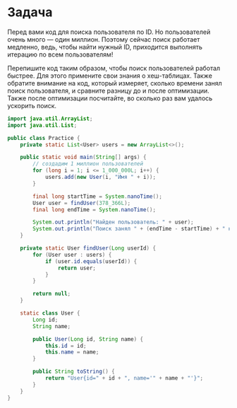 # Задача

Перед вами код для поиска пользователя по ID. Но пользователей очень много — один миллион. Поэтому сейчас поиск работает
медленно, ведь, чтобы найти нужный ID, приходится выполнять итерацию по всем пользователям!

Перепишите код таким образом, чтобы поиск пользователей работал быстрее. Для этого примените свои знания о хеш-таблицах.
Также обратите внимание на код, который измеряет, сколько времени занял поиск пользователя, и сравните разницу до и
после оптимизации. Также после оптимизации посчитайте, во сколько раз вам удалось ускорить поиск.

```java
import java.util.ArrayList;
import java.util.List;

public class Practice {
    private static List<User> users = new ArrayList<>();

    public static void main(String[] args) {
        // создадим 1 миллион пользователей
        for (long i = 1; i <= 1_000_000L; i++) {
            users.add(new User(i, "Имя " + i));
        }

        final long startTime = System.nanoTime();
        User user = findUser(378_366L);
        final long endTime = System.nanoTime();

        System.out.println("Найден пользователь: " + user);
        System.out.println("Поиск занял " + (endTime - startTime) + " наносекунд.");
    }

    private static User findUser(Long userId) {
        for (User user : users) {
            if (user.id.equals(userId)) {
                return user;
            }
        }

        return null;
    }

    static class User {
        Long id;
        String name;

        public User(Long id, String name) {
            this.id = id;
            this.name = name;
        }

        public String toString() {
            return "User{id=" + id + ", name='" + name + "'}";
        }
    }
}
```